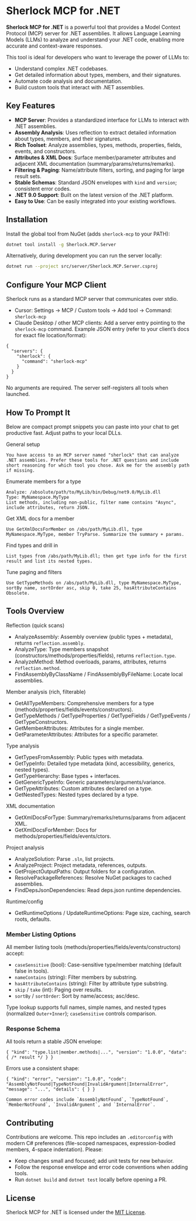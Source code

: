 # Sherlock MCP for .NET

**Sherlock MCP for .NET** is a powerful tool that provides a Model Context Protocol (MCP) server for .NET assemblies. It allows Language Learning Models (LLMs) to analyze and understand your .NET code, enabling more accurate and context-aware responses.

This tool is ideal for developers who want to leverage the power of LLMs to:

*   Understand complex .NET codebases.
*   Get detailed information about types, members, and their signatures.
*   Automate code analysis and documentation.
*   Build custom tools that interact with .NET assemblies.

## Key Features

*   **MCP Server**: Provides a standardized interface for LLMs to interact with .NET assemblies.
*   **Assembly Analysis**: Uses reflection to extract detailed information about types, members, and their signatures.
*   **Rich Toolset**: Analyze assemblies, types, methods, properties, fields, events, and constructors.
*   **Attributes & XML Docs**: Surface member/parameter attributes and adjacent XML documentation (summary/params/returns/remarks).
*   **Filtering & Paging**: Name/attribute filters, sorting, and paging for large result sets.
*   **Stable Schemas**: Standard JSON envelopes with `kind` and `version`; consistent error codes.
*   **.NET 9.0 Support**: Built on the latest version of the .NET platform.
*   **Easy to Use**: Can be easily integrated into your existing workflows.

## Installation

Install the global tool from NuGet (adds `sherlock-mcp` to your PATH):

```bash
dotnet tool install -g Sherlock.MCP.Server
```

Alternatively, during development you can run the server locally:

```bash
dotnet run --project src/server/Sherlock.MCP.Server.csproj
```

## Configure Your MCP Client

Sherlock runs as a standard MCP server that communicates over stdio.

- Cursor: Settings → MCP / Custom tools → Add tool → Command: `sherlock-mcp`
- Claude Desktop / other MCP clients: Add a server entry pointing to the `sherlock-mcp` command. Example JSON entry (refer to your client’s docs for exact file location/format):

```jsonc
{
  "servers": {
    "sherlock": {
      "command": "sherlock-mcp"
    }
  }
}
```

No arguments are required. The server self-registers all tools when launched.

## How To Prompt It

Below are compact prompt snippets you can paste into your chat to get productive fast. Adjust paths to your local DLLs.

General setup

```text
You have access to an MCP server named "sherlock" that can analyze .NET assemblies. Prefer these tools for .NET questions and include short reasoning for which tool you chose. Ask me for the assembly path if missing.
```

Enumerate members for a type

```text
Analyze: /absolute/path/to/MyLib/bin/Debug/net9.0/MyLib.dll
Type: MyNamespace.MyType
List methods, including non-public, filter name contains "Async", include attributes, return JSON.
```

Get XML docs for a member

```text
Use GetXmlDocsForMember on /abs/path/MyLib.dll, type MyNamespace.MyType, member TryParse. Summarize the summary + params.
```

Find types and drill in

```text
List types from /abs/path/MyLib.dll; then get type info for the first result and list its nested types.
```

Tune paging and filters

```text
Use GetTypeMethods on /abs/path/MyLib.dll, type MyNamespace.MyType, sortBy name, sortOrder asc, skip 0, take 25, hasAttributeContains Obsolete.
```

## Tools Overview

Reflection (quick scans)

- AnalyzeAssembly: Assembly overview (public types + metadata), returns `reflection.assembly`.
- AnalyzeType: Type members snapshot (constructors/methods/properties/fields), returns `reflection.type`.
- AnalyzeMethod: Method overloads, params, attributes, returns `reflection.method`.
- FindAssemblyByClassName / FindAssemblyByFileName: Locate local assemblies.

Member analysis (rich, filterable)

- GetAllTypeMembers: Comprehensive members for a type (methods/properties/fields/events/constructors).
- GetTypeMethods / GetTypeProperties / GetTypeFields / GetTypeEvents / GetTypeConstructors.
- GetMemberAttributes: Attributes for a single member.
- GetParameterAttributes: Attributes for a specific parameter.

Type analysis

- GetTypesFromAssembly: Public types with metadata.
- GetTypeInfo: Detailed type metadata (kind, accessibility, generics, nested types).
- GetTypeHierarchy: Base types + interfaces.
- GetGenericTypeInfo: Generic parameters/arguments/variance.
- GetTypeAttributes: Custom attributes declared on a type.
- GetNestedTypes: Nested types declared by a type.

XML documentation

- GetXmlDocsForType: Summary/remarks/returns/params from adjacent XML.
- GetXmlDocsForMember: Docs for methods/properties/fields/events/ctors.

Project analysis

- AnalyzeSolution: Parse `.sln`, list projects.
- AnalyzeProject: Project metadata, references, outputs.
- GetProjectOutputPaths: Output folders for a configuration.
- ResolvePackageReferences: Resolve NuGet packages to cached assemblies.
- FindDepsJsonDependencies: Read deps.json runtime dependencies.

Runtime/config

- GetRuntimeOptions / UpdateRuntimeOptions: Page size, caching, search roots, defaults.

### Member Listing Options

All member listing tools (methods/properties/fields/events/constructors) accept:

* `caseSensitive` (bool): Case-sensitive type/member matching (default false in tools).
* `nameContains` (string): Filter members by substring.
* `hasAttributeContains` (string): Filter by attribute type substring.
* `skip` / `take` (int): Paging over results.
* `sortBy` / `sortOrder`: Sort by name/access; asc/desc.

Type lookup supports full names, simple names, and nested types (normalized `Outer+Inner`); `caseSensitive` controls comparison.

### Response Schema

All tools return a stable JSON envelope:

```jsonc
{ "kind": "type.list|member.methods|...", "version": "1.0.0", "data": { /* result */ } }
```

Errors use a consistent shape:

```jsonc
{ "kind": "error", "version": "1.0.0", "code": "AssemblyNotFound|TypeNotFound|InvalidArgument|InternalError", "message": "...", "details": { } }

Common error codes include `AssemblyNotFound`, `TypeNotFound`, `MemberNotFound`, `InvalidArgument`, and `InternalError`.
```

## Contributing

Contributions are welcome. This repo includes an `.editorconfig` with modern C# preferences (file-scoped namespaces, expression-bodied members, 4-space indentation). Please:

* Keep changes small and focused; add unit tests for new behavior.
* Follow the response envelope and error code conventions when adding tools.
* Run `dotnet build` and `dotnet test` locally before opening a PR.

## License

Sherlock MCP for .NET is licensed under the [MIT License](LICENSE).
